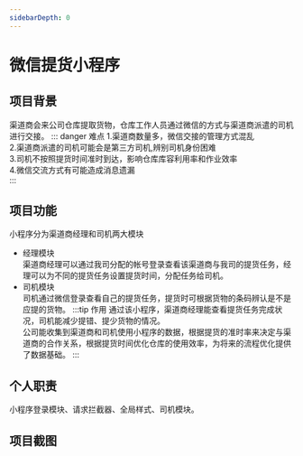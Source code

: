 ```yaml
---
sidebarDepth: 0
---
```

# 微信提货小程序
## 项目背景
渠道商会来公司仓库提取货物，仓库工作人员通过微信的方式与渠道商派遣的司机进行交接。
::: danger 难点
  1.渠道商数量多，微信交接的管理方式混乱  
  2.渠道商派遣的司机可能会是第三方司机,辨别司机身份困难  
  3.司机不按照提货时间准时到达，影响仓库库容利用率和作业效率  
  4.微信交流方式有可能造成消息遗漏  
:::
## 项目功能
   小程序分为渠道商经理和司机两大模块
* 经理模块  
   渠道商经理可以通过我司分配的帐号登录查看该渠道商与我司的提货任务，经理可以为不同的提货任务设置提货时间，分配任务给司机。
* 司机模块  
   司机通过微信登录查看自己的提货任务，提货时可根据货物的条码辨认是不是应提的货物。
:::tip 作用
   通过该小程序，渠道商经理能查看提货任务完成状况，司机能减少提错、提少货物的情况。  
   公司能收集到渠道商和司机使用小程序的数据，根据提货的准时率来决定与渠道商的合作关系，根据提货时间优化仓库的使用效率，为将来的流程优化提供了数据基础。
:::
## 个人职责
   小程序登录模块、请求拦截器、全局样式、司机模块。
## 项目截图